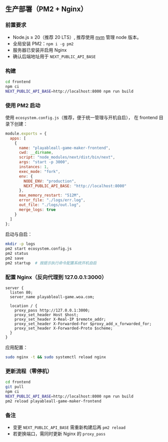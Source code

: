 ## 生产部署（PM2 + Nginx）

### 前置要求

- Node.js ≥ 20（推荐 20 LTS）, 推荐使用 [nvm](https://github.com/nvm-sh/nvm) 管理 node 版本。
- 全局安装 PM2：`npm i -g pm2`
- 服务器已安装并启用 Nginx
- 确认后端地址用于 `NEXT_PUBLIC_API_BASE`

### 构建

```bash
cd frontend
npm ci
NEXT_PUBLIC_API_BASE=http://localhost:8000 npm run build
```

### 使用 PM2 启动
使用 `ecosystem.config.js`（推荐，便于统一管理与开机自启）， 在 frontend 目录下创建：

```js
module.exports = {
  apps: [
    {
      name: "playableall-game-maker-frontend",
      cwd: __dirname,
      script: "node_modules/next/dist/bin/next",
      args: "start -p 3000",
      instances: 1,
      exec_mode: "fork",
      env: {
        NODE_ENV: "production",
        NEXT_PUBLIC_API_BASE: "http://localhost:8000"
      },
      max_memory_restart: "512M",
      error_file: "./logs/err.log",
      out_file: "./logs/out.log",
      merge_logs: true
    }
  ]
};
```

启动与自启：

```bash
mkdir -p logs
pm2 start ecosystem.config.js
pm2 status
pm2 save
pm2 startup  # 按提示执行命令配置系统开机自启
```

### 配置 Nginx（反向代理到 127.0.0.1:3000）

```nginx
server {
  listen 80;
  server_name playableall-game.woa.com;

  location / {
    proxy_pass http://127.0.0.1:3000;
    proxy_set_header Host $host;
    proxy_set_header X-Real-IP $remote_addr;
    proxy_set_header X-Forwarded-For $proxy_add_x_forwarded_for;
    proxy_set_header X-Forwarded-Proto $scheme;
  }
}
```

应用配置：

```bash
sudo nginx -t && sudo systemctl reload nginx
```

### 更新流程（零停机）

```bash
cd frontend
git pull
npm ci
NEXT_PUBLIC_API_BASE=http://localhost:8000 npm run build
pm2 reload playableall-game-maker-frontend
```

### 备注

- 变更 `NEXT_PUBLIC_API_BASE` 需重新构建后再 `pm2 reload`
- 若更换端口，需同时更新 Nginx 的 `proxy_pass`
